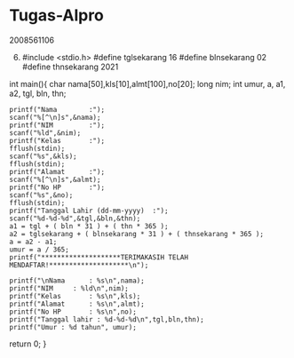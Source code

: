 # Tugas-Alpro
2008561106

6.	#include <stdio.h>
#define tglsekarang 16
#define blnsekarang 02
#define thnsekarang 2021

int main(){
	char nama[50],kls[10],almt[100],no[20];
	long nim; 
	int  umur, a, a1, a2, tgl, bln, thn;
    
    printf("Nama 		:");
    scanf("%[^\n]s",&nama);
	printf("NIM  		:");
	scanf("%ld",&nim);
	printf("Kelas		:");
	fflush(stdin);
	scanf("%s",&kls);
	fflush(stdin);
	printf("Alamat		:");
	scanf("%[^\n]s",&almt);
	printf("No HP 		:");
	scanf("%s",&no);
	fflush(stdin);
	printf("Tanggal Lahir (dd-mm-yyyy)	:");
	scanf("%d-%d-%d",&tgl,&bln,&thn); 
	a1 = tgl + ( bln * 31 ) + ( thn * 365 );
	a2 = tglsekarang + ( blnsekarang * 31 ) + ( thnsekarang * 365 );
	a = a2 - a1;
	umur = a / 365;
	printf("********************TERIMAKASIH TELAH MENDAFTAR!********************\n");
	
	printf("\nNama		: %s\n",nama);
	printf("NIM		: %ld\n",nim);
	printf("Kelas		: %s\n",kls);
	printf("Alamat		: %s\n",almt);
	printf("No HP		: %s\n",no);
	printf("Tanggal lahir : %d-%d-%d\n",tgl,bln,thn);
	printf("Umur : %d tahun", umur);
return 0;
}


